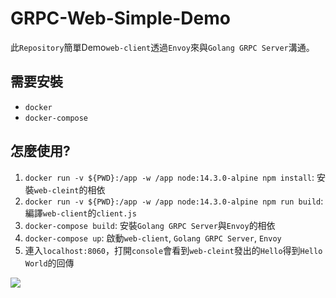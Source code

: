 # GRPC-Web-Simple-Demo

此`Repository`簡單Demo`web-client`透過`Envoy`來與`Golang GRPC Server`溝通。

## 需要安裝

* `docker`
* `docker-compose`

## 怎麼使用?

1. `docker run -v ${PWD}:/app -w /app node:14.3.0-alpine npm install`: 安裝`web-cleint`的相依
2. `docker run -v ${PWD}:/app -w /app node:14.3.0-alpine npm run build`: 編譯`web-client`的`client.js`
3. `docker-compose build`: 安裝`Golang GRPC Server`與`Envoy`的相依
4. `docker-compose up`: 啟動`web-client`, `Golang GRPC Server`, `Envoy`
5. 連入`localhost:8060`，打開`console`會看到`web-cleint`發出的`Hello`得到`Hello World`的回傳

![](https://imgur.com/0GmF7QJ.jpg)
